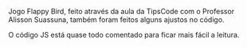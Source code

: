 Jogo Flappy Bird, feito através da aula da TipsCode com o Professor Alisson Suassuna, também foram feitos alguns ajustos no código.

O código JS está quase todo comentado para ficar mais fácil a leitura.
